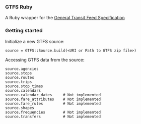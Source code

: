 ### GTFS Ruby

A Ruby wrapper for the [General Transit Feed Specification](https://developers.google.com/transit/gtfs/)

### Getting started

Initialize a new GTFS source:

    source = GTFS::Source.build(<URI or Path to GTFS zip file>)

Accessing GTFS data from the source:

    source.agencies
    source.stops
    source.routes
    source.trips
    source.stop_times
    source.calendars
    source.calendar_dates     # Not implemented
    source.fare_attributes    # Not implemented
    source.fare_rules         # Not implemented
    source.shapes
    source.frequencies        # Not implemented
    source.transfers          # Not implemented
